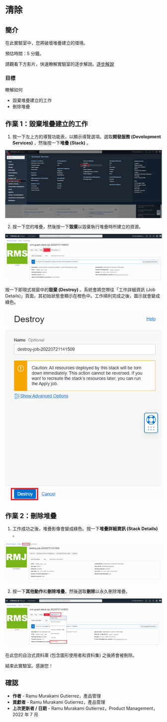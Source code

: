 # 清除

## 簡介

在此實驗室中，您將破壞堆疊建立的環境。

預估時間：5 分鐘。

請觀看下方影片，快速瞭解實驗室的逐步解說。[逐步解說](videohub:1_cnecear0)

### 目標

瞭解如何

*   毀棄堆疊建立的工作
*   刪除堆疊

## 作業 1：毀棄堆疊建立的工作

1.  按一下左上方的導覽功能表，以顯示導覽選項。選取**開發服務 (Development Services)** ，然後按一下**堆疊 (Stack)** 。

![如何在 OCI 瀏覽功能表中取得堆疊的步驟](./images/stack-in-oci.png)

2.  按一下您的堆疊，然後按一下**毀棄**以毀棄執行堆疊時所建立的資源。

![顯示如何損毀堆疊](./images/destroy-stack.png)

按一下即現式視窗中的**毀棄 (Destroy)** 。系統會將您帶往「工作詳細資訊 (Job Details)」頁面，其初始狀態會顯示在橙色中。工作順利完成之後，圖示就會變成綠色。

![顯示如何損毀堆疊最終步驟](./images/destroy-final.png)

## 作業 2：刪除堆疊

1.  工作成功之後，堆疊影像會變成綠色。按一下**堆疊詳細資訊 (Stack Details)** 。

![如何回到堆疊詳細資訊](./images/stack-details.png)

2.  按一下**其他動作**和**刪除堆疊**。然後選取**刪除**以永久刪除堆疊。

![刪除堆疊的步驟](./images/delete-stack.png)

在此您的自治式資料庫 (包含圖形使用者和資料集) 之後將會被刪除。

結束此實驗室。感謝您！

## 確認

*   **作者** - Ramu Murakami Gutierrez，產品管理
*   **貢獻者** - Ramu Murakami Gutierrez，產品管理
*   **上次更新者 / 日期** - Ramu Murakami Gutierrez，Product Management，2022 年 7 月
